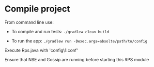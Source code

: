 # Compile project

From command line use:

- To compile and run tests:
`./gradlew clean build`

- To run the app:
`./gradlew run -Dexec.args=absolte/path/to/config`


Execute Rps.java with
'config\1.conf'

Ensure that NSE and Gossip are running before starting this RPS module